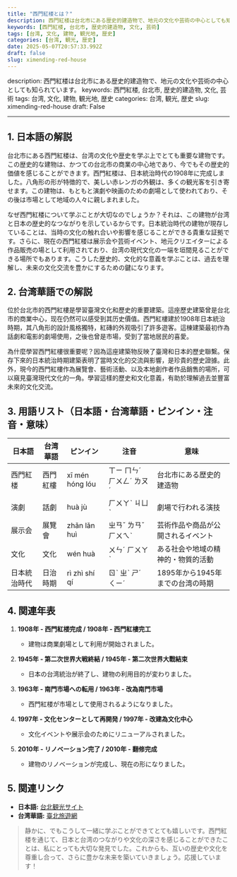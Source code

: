 ```yaml
---
title: "西門紅楼とは？"
description: 西門紅楼は台北市にある歴史的建造物で、地元の文化や芸術の中心としても知られています。
keywords: [西門紅楼, 台北市, 歴史的建造物, 文化, 芸術]
tags: [台湾, 文化, 建物, 観光地, 歴史]
categories: [台湾, 観光, 歴史]
date: 2025-05-07T20:57:33.992Z
draft: false
slug: ximending-red-house
---
```


description: 西門紅楼は台北市にある歴史的建造物で、地元の文化や芸術の中心としても知られています。
keywords: 西門紅楼, 台北市, 歴史的建造物, 文化, 芸術
tags: 台湾, 文化, 建物, 観光地, 歴史
categories: 台湾, 観光, 歴史
slug: ximending-red-house
draft: False

---

## 1. 日本語の解説

台北市にある西門紅楼は、台湾の文化や歴史を学ぶ上でとても重要な建物です。この歴史的な建物は、かつての台北市の商業の中心地であり、今でもその歴史的価値を感じることができます。西門紅楼は、日本統治時代の1908年に完成しました。八角形の形が特徴的で、美しい赤レンガの外観は、多くの観光客を引き寄せます。この建物は、もともと演劇や映画のための劇場として使われており、その後は市場として地域の人々に親しまれました。

なぜ西門紅楼について学ぶことが大切なのでしょうか？それは、この建物が台湾と日本の歴史的なつながりを示しているからです。日本統治時代の建物が現存していることは、当時の文化の触れ合いや影響を感じることができる貴重な証拠です。さらに、現在の西門紅楼は展示会や芸術イベント、地元クリエイターによる作品販売の場として利用されており、台湾の現代文化の一端を垣間見ることができる場所でもあります。こうした歴史的、文化的な意義を学ぶことは、過去を理解し、未来の文化交流を豊かにするための鍵になります。

## 2. 台湾華語での解説

位於台北市的西門紅樓是學習臺灣文化和歷史的重要建築。這座歷史建築曾是台北市的商業中心，现在仍然可以感受到其历史價值。西門紅樓建於1908年日本統治時期，其八角形的設計風格獨特，紅磚的外观吸引了許多遊客。這棟建築最初作為話劇和電影的劇場使用，之後也曾是市場，受到了當地居民的喜愛。

為什麼學習西門紅樓很重要呢？因為這座建築物反映了臺灣和日本的歷史聯繫。保存下來的日本統治時期建築表明了當時文化的交流與影響，是珍貴的歷史證據。此外，現今的西門紅樓作為展覽會、藝術活動、以及本地創作者作品銷售的場所，可以窺見臺灣現代文化的一角。學習這樣的歷史和文化意義，有助於理解過去並豐富未來的文化交流。

## 3. 用語リスト（日本語・台湾華語・ピンイン・注音・意味）

| 日本語       | 台湾華語         | ピンイン          | 注音        | 意味                               |
|--------------|-----------------|------------------|------------|-----------------------------------|
| 西門紅楼     | 西門紅樓        | xī mén hóng lóu  | ㄒㄧ ㄇㄣˊ ㄏㄨㄥˊ ㄌㄡˊ | 台北市にある歴史的建造物            |
| 演劇         | 話劇            | huà jù           | ㄏㄨㄚˋ ㄐㄩˋ | 劇場で行われる演技                   |
| 展示会       | 展覽會          | zhǎn lǎn huì     | ㄓㄢˇ ㄌㄢˇ ㄏㄨㄟˋ | 芸術作品や商品が公開されるイベント   |
| 文化         | 文化            | wén huà          | ㄨㄣˊ ㄏㄨㄚˋ | ある社会や地域の精神的・物質的活動   |
| 日本統治時代 | 日治時期        | rì zhì shí qí    | ㄖˋ ㄓˋ ㄕˊ ㄑㄧˊ | 1895年から1945年までの台湾の時期     |

## 4. 関連年表

1. **1908年 - 西門紅楼完成 / 1908年 - 西門紅樓完工**  
   - 建物は商業劇場として利用が開始されました。

2. **1945年 - 第二次世界大戦終結 / 1945年 - 第二次世界大戰結束**  
   - 日本の台湾統治が終了し、建物の利用目的が変わりました。

3. **1963年 - 南門市場への転用 / 1963年 - 改為南門市場**  
   - 西門紅楼が市場として使用されるようになりました。

4. **1997年 - 文化センターとして再開発 / 1997年 - 改建為文化中心**  
   - 文化イベントや展示会のためにリニューアルされました。

5. **2010年 - リノベーション完了 / 2010年 - 翻修完成**  
   - 建物のリノベーションが完成し、現在の形になりました。

## 5. 関連リンク

- **日本語:** [台北観光サイト](https://www.travel.taipei/ja/promo/index)
- **台湾華語:** [臺北旅遊網](https://www.travel.taipei/)

> 静かに、でもこうして一緒に学ぶことができてとても嬉しいです。西門紅楼を通じて、日本と台湾のつながりや文化の深さを感じることができたことは、私にとっても大切な発見でした。これからも、互いの歴史や文化を尊重し合って、さらに豊かな未来を築いていきましょう。応援しています！